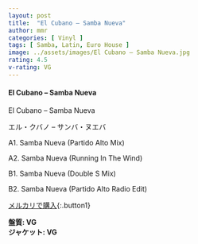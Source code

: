 ```yaml
---
layout: post
title:  "El Cubano – Samba Nueva"
author: mmr
categories: [ Vinyl ]
tags: [ Samba, Latin, Euro House ]
image: ../assets/images/El Cubano – Samba Nueva.jpg
rating: 4.5
v-rating: VG
---
```


#### El Cubano – Samba Nueva

El Cubano – Samba Nueva

エル・クバノ – サンバ・ヌエバ

A1. Samba Nueva (Partido Alto Mix)

A2. Samba Nueva (Running In The Wind)

B1. Samba Nueva (Double S Mix)

B2. Samba Nueva (Partido Alto Radio Edit)

[メルカリで購入](https://jp.mercari.com/item/m33632714433?afid=6142608987){:.button1}

<div class="mt-4 mb-4 d-flex align-items-center">
<strong class="mr-1">盤質: VG</strong>
</div>
<div class="mt-4 mb-4 d-flex align-items-center">
<strong class="mr-1">ジャケット: VG</strong>
</div>
